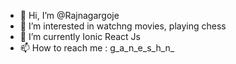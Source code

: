 - 👋 Hi, I’m @Rajnagargoje
- 👀 I’m interested in watchng movies, playing chess
- 🌱 I’m currently Ionic React Js
- 📫 How to reach me :   g_a_n_e_s_h_n_

<!---
Rajnagargoje/Rajnagargoje is a ✨ special ✨ repository because its `README.md` (this file) appears on your GitHub profile.
You can click the Preview link to take a look at your changes.
--->
